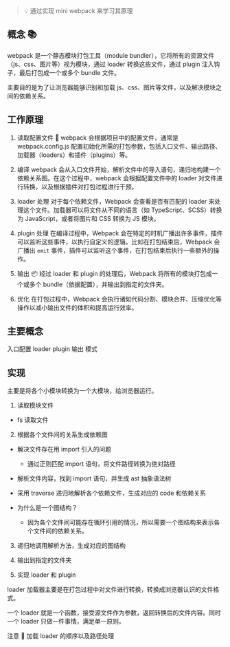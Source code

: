 > 💡 通过实现 mini webpack 来学习其原理

## 概念 📚

webpack 是一个静态模块打包工具（module bundler），它将所有的资源文件（js、css、图片等）视为模块，通过 loader 转换这些文件，通过 plugin 注入钩子，最后打包成一个或多个 bundle 文件。

主要目的是为了让浏览器能够识别和加载 js、css、图片等文件，以及解决模块之间的依赖关系。

## 工作原理

1. 读取配置文件 📃
   webpack 会根据项目中的配置文件，通常是 webpack.config.js 配置初始化所需的打包参数，包括入口文件、输出路径、加载器（loaders）和插件（plugins）等。

2. 编译
   webpack 会从入口文件开始，解析文件中的导入语句，递归地构建一个依赖关系图。在这个过程中，webpack 会根据配置文件中的 loader 对文件进行转换，以及根据插件对打包过程进行干预。

3. loader 处理
   对于每个依赖文件，Webpack 会查看是否有匹配的 loader 来处理这个文件。加载器可以将文件从不同的语言（如 TypeScript、SCSS）转换为 JavaScript，或者将图片和 CSS 转换为 JS 模块。

4. plugin 处理
   在编译过程中，Webpack 会在特定的时机广播出许多事件，插件可以监听这些事件，以执行自定义的逻辑。比如在打包结束后，Webpack 会广播出 `emit` 事件，插件可以监听这个事件，在打包结束后执行一些额外的操作。

5. 输出 📦
   经过 loader 和 plugin 的处理后，Webpack 将所有的模块打包成一个或多个 bundle（依据配置），并输出到指定的文件夹。

6. 优化
   在打包过程中，Webpack 会执行诸如代码分割、模块合并、压缩优化等操作以减小输出文件的体积和提高运行效率。

## 主要概念

入口配置
loader
plugin
输出
模式

## 实现

主要是将各个小模块转换为一个大模块，给浏览器运行。

1. 读取模块文件

- fs 读取文件

2. 根据各个文件间的关系生成依赖图

- 解决文件存在用 import 引入的问题

  - 通过正则匹配 import 语句，将文件路径转换为绝对路径

- 解析文件内容，找到 import 语句，并生成 ast 抽象语法树

- 采用 traverse 递归地解析各个依赖文件，生成对应的 code 和依赖关系

- 为什么是一个图结构？

  - 因为各个文件间可能存在循环引用的情况，所以需要一个图结构来表示各个文件间的依赖关系。

3. 递归地调用解析方法，生成对应的图结构

4. 输出到指定的文件夹

5. 实现 loader 和 plugin

loader 加载器主要是在打包过程中对文件进行转换，转换成浏览器认识的文件格式。

一个 loader 就是一个函数，接受源文件作为参数，返回转换后的文件内容。同时一个 loader 只做一件事情，满足单一原则。

注意 📢 加载 loader 的顺序以及路径处理
